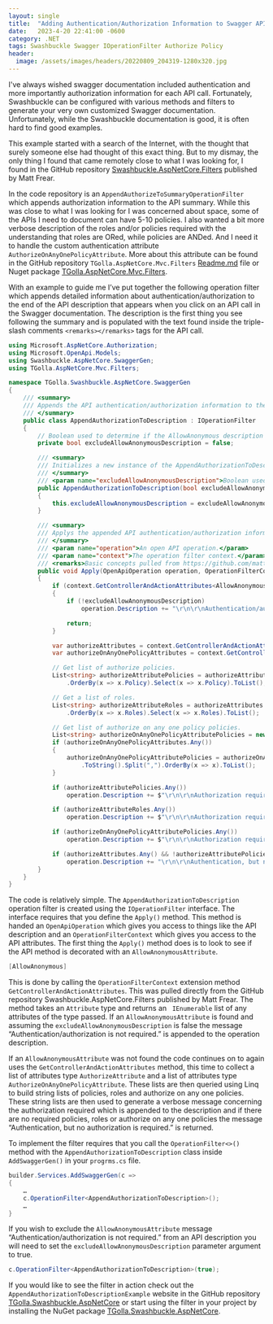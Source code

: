 ```yaml
---
layout: single
title:  "Adding Authentication/Authorization Information to Swagger API Documentation with Swashbuckle"
date:   2023-4-20 22:41:00 -0600
category: .NET
tags: Swashbuckle Swagger IOperationFilter Authorize Policy
header:
  image: /assets/images/headers/20220809_204319-1280x320.jpg
---
```


I've always wished swagger documentation included authentication and more importantly authorization information for each API call. Fortunately, Swashbuckle can be configured with various methods and filters to generate your very own customized Swagger documentation. Unfortunately, while the Swashbuckle documentation is good, it is often hard to find good examples.

This example started with a search of the Internet, with the thought that surely someone else had thought of this exact thing. But to my dismay, the only thing I found that came remotely close to what I was looking for, I found in the GitHub repository [Swashbuckle.AspNetCore.Filters](https://github.com/mattfrear/Swashbuckle.AspNetCore.Filters) published by Matt Frear. 

In the code repository is an ```AppendAuthorizeToSummaryOperationFilter``` which appends authorization information to the API summary. While this was close to what I was looking for I was concerned about space, some of the APIs I need to document can have 5-10 policies.  I also wanted a bit more verbose description of the roles and/or policies required with the understanding that roles are ORed, while policies are ANDed.  And I need it to handle the custom authentication attribute ```AuthorizeOnAnyOnePolicyAttribute```. More about this attribute can be found in the GitHub repository ```TGolla.AspNetCore.Mvc.Filters``` [Readme.md](https://github.com/tgolla/TGolla.Swashbuckle.AspNetCore/blob/main/TGolla.AspNetCore.Mvc.Filters/Readme.md) file or Nuget package [TGolla.AspNetCore.Mvc.Filters](https://www.nuget.org/packages/TGolla.AspNetCore.Mvc.Filters/). 

With an example to guide me I’ve put together the following operation filter which appends detailed information about authentication/authorization to the end of the API description that appears when you click on an API call in the Swagger documentation. The description is the first thing you see following the summary and is populated with the text found inside the triple-slash comments ```<remarks></remarks>``` tags for the API call.

```csharp
using Microsoft.AspNetCore.Authorization;
using Microsoft.OpenApi.Models;
using Swashbuckle.AspNetCore.SwaggerGen;
using TGolla.AspNetCore.Mvc.Filters;

namespace TGolla.Swashbuckle.AspNetCore.SwaggerGen
{
    /// <summary>
    /// Appends the API authentication/authorization information to the operation description.
    /// </summary>
    public class AppendAuthorizationToDescription : IOperationFilter
    {
        // Boolean used to determine if the AllowAnonymous description should be added.
        private bool excludeAllowAnonymousDescription = false;

        /// <summary>
        /// Initializes a new instance of the AppendAuthorizationToDescription class. 
        /// </summary>
        /// <param name="excludeAllowAnonymousDescription">Boolean used to determine if the AllowAnonymous description should be added.</param>
        public AppendAuthorizationToDescription(bool excludeAllowAnonymousDescription = false)
        {
            this.excludeAllowAnonymousDescription = excludeAllowAnonymousDescription;
        }

        /// <summary>
        /// Applys the appended API authentication/authorization information to the operation description.
        /// </summary>
        /// <param name="operation">An open API operation.</param>
        /// <param name="context">The operation filter context.</param>
        /// <remarks>Basic concepts pulled from https://github.com/mattfrear/Swashbuckle.AspNetCore.Filters.</remarks>
        public void Apply(OpenApiOperation operation, OperationFilterContext context)
        {
            if (context.GetControllerAndActionAttributes<AllowAnonymousAttribute>().Any())
            {
                if (!excludeAllowAnonymousDescription)
                    operation.Description += "\r\n\r\nAuthentication/authorization is not required.";

                return;
            }

            var authorizeAttributes = context.GetControllerAndActionAttributes<AuthorizeAttribute>();
            var authorizeOnAnyOnePolicyAttributes = context.GetControllerAndActionAttributes<AuthorizeOnAnyOnePolicyAttribute>();

            // Get list of authorize policies.
            List<string> authorizeAttributePolicies = authorizeAttributes.Where(x => !string.IsNullOrEmpty(x.Policy))
                .OrderBy(x => x.Policy).Select(x => x.Policy).ToList();

            // Get a list of roles.
            List<string> authorizeAttributeRoles = authorizeAttributes.Where(x => !string.IsNullOrEmpty(x.Roles))
                .OrderBy(x => x.Roles).Select(x => x.Roles).ToList();

            // Get list of authorize on any one policy policies. 
            List<string> authorizeOnAnyOnePolicyAttributePolicies = new List<string>();
            if (authorizeOnAnyOnePolicyAttributes.Any())
            {
                authorizeOnAnyOnePolicyAttributePolicies = authorizeOnAnyOnePolicyAttributes.First().Arguments[0]
                    .ToString().Split(",").OrderBy(x => x).ToList();
            }

            if (authorizeAttributePolicies.Any())
                operation.Description += $"\r\n\r\nAuthorization requires {((authorizeAttributePolicies.Count > 1) ? "each of " : "")} the following {((authorizeAttributePolicies.Count > 1) ? "policies" : "policy")}: <b>{string.Join("</b>, <b>", authorizeAttributePolicies)}</b>";

            if (authorizeAttributeRoles.Any())
                operation.Description += $"\r\n\r\nAuthorization requires {((authorizeAttributeRoles.Count > 1) ? "any one of " : "")} the following {((authorizeAttributeRoles.Count > 1) ? "roles" : "role")}: <b>{string.Join("</b>, <b>", authorizeAttributeRoles)}</b>";

            if (authorizeOnAnyOnePolicyAttributePolicies.Any())
                operation.Description += $"\r\n\r\nAuthorization requires {((authorizeOnAnyOnePolicyAttributePolicies.Count > 1) ? "any one of " : "")} the following {((authorizeOnAnyOnePolicyAttributePolicies.Count > 1) ? "policies" : "policy")}: <b>{string.Join("</b>, <b>", authorizeOnAnyOnePolicyAttributePolicies)}</b>";

            if (authorizeAttributes.Any() && !authorizeAttributePolicies.Any() && !authorizeAttributeRoles.Any() && !authorizeOnAnyOnePolicyAttributePolicies.Any())
                operation.Description += "\r\n\r\nAuthentication, but no authorization is required.";
        }
    }
}
```

The code is relatively simple.  The ```AppendAuthorizationToDescription``` operation filter is created using the ```IOperationFilter``` interface. The interface requires that you define the ```Apply()``` method. This method is handed an ```OpenApiOperation``` which gives you access to things like the API description and an ```OperationFilterContext``` which gives you access to the API attributes.
The first thing the ```Apply()``` method does is to look to see if the API method is decorated with an ```AllowAnonymousAttribute```.
```csharp
[AllowAnonymous]
```
This is done by calling the ```OperationFilterContext``` extension method  ```GetControllerAndActionAttributes```. This was pulled directly from the GitHub repository Swashbuckle.AspNetCore.Filters published by Matt Frear.  The method takes an ```Attribute``` type and returns an ``` IEnumerable``` list of any attributes of the type passed. If an ```AllowAnonymousAttribute``` is found and assuming the ```excludeAllowAnonymousDescription``` is false the message “Authentication/authorization is not required.” is appended to the operation description.

If an ```AllowAnonymousAttribute``` was not found the code continues on to again uses the ```GetControllerAndActionAttributes``` method, this time to collect a list of attributes type ```AuthorizeAttribute``` and a list of attributes type ```AuthorizeOnAnyOnePolicyAttribute```.  These lists are then queried using Linq to build string lists of policies, roles and authorize on any one policies.  These string lists are then used to generate a verbose message concerning the authorization required which is appended to the description and if there are no required policies, roles or authorize on any one policies the message “Authentication, but no authorization is required.” is returned.

To implement the filter requires that you call the ```OperationFilter<>()``` method with the ```AppendAuthorizationToDescription``` class inside ```AddSwaggerGen()``` in your ```progrms.cs``` file.

``` csharp
builder.Services.AddSwaggerGen(c =>
{
	…
    c.OperationFilter<AppendAuthorizationToDescription>();
	…
}
```

If you wish to exclude the ```AllowAnonymousAttribute``` message “Authentication/authorization is not required.” from an API description you will need to set the ```excludeAllowAnonymousDescription``` parameter argument to true.

```csharp
c.OperationFilter<AppendAuthorizationToDescription>(true);
```

If you would like to see the filter in action check out the ``` AppendAuthorizationToDescriptionExample``` website in the GitHub repository  [TGolla.Swashbuckle.AspNetCore](https://github.com/tgolla/TGolla.Swashbuckle.AspNetCore/tree/main/TGolla.Swashbuckle.AspNetCore) or start using the filter in your project by installing the NuGet package [TGolla.Swashbuckle.AspNetCore](https://www.nuget.org/packages/TGolla.Swashbuckle.AspNetCore/).